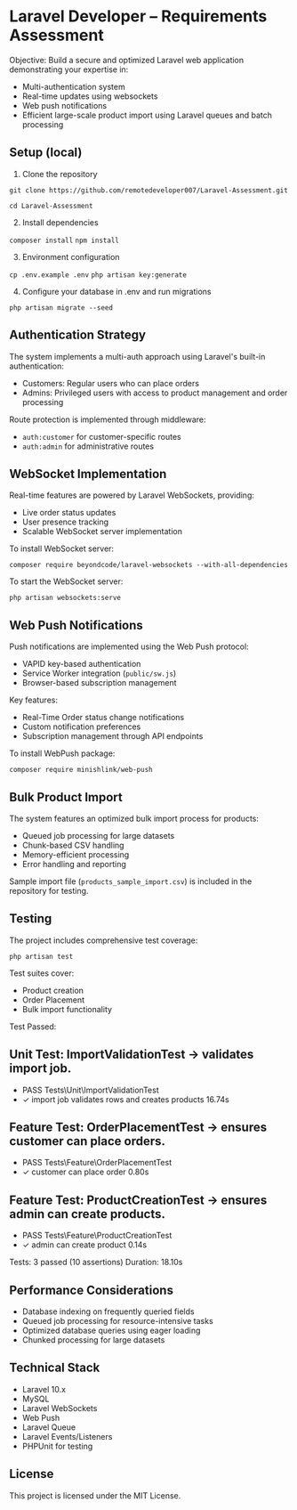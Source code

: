 # Laravel Developer – Requirements Assessment

Objective:
Build a secure and optimized Laravel web application demonstrating your expertise in:

- Multi-authentication system
- Real-time updates using websockets
- Web push notifications
- Efficient large-scale product import using Laravel queues and batch processing

## Setup (local)

1. Clone the repository

`git clone https://github.com/remotedeveloper007/Laravel-Assessment.git`

`cd Laravel-Assessment`


2. Install dependencies

`composer install`
`npm install`


3. Environment configuration

`cp .env.example .env`
`php artisan key:generate`


4. Configure your database in .env and run migrations

`php artisan migrate --seed`


## Authentication Strategy

The system implements a multi-auth approach using Laravel's built-in authentication:

- Customers: Regular users who can place orders
- Admins: Privileged users with access to product management and order processing

Route protection is implemented through middleware:

- `auth:customer` for customer-specific routes
- `auth:admin` for administrative routes

## WebSocket Implementation

Real-time features are powered by Laravel WebSockets, providing:

- Live order status updates
- User presence tracking
- Scalable WebSocket server implementation

To install WebSocket server:

`composer require beyondcode/laravel-websockets --with-all-dependencies`

To start the WebSocket server:

`php artisan websockets:serve`


## Web Push Notifications

Push notifications are implemented using the Web Push protocol:

- VAPID key-based authentication
- Service Worker integration (`public/sw.js`)
- Browser-based subscription management

Key features:
- Real-Time Order status change notifications
- Custom notification preferences
- Subscription management through API endpoints

To install WebPush package:

`composer require minishlink/web-push`

## Bulk Product Import

The system features an optimized bulk import process for products:

- Queued job processing for large datasets
- Chunk-based CSV handling
- Memory-efficient processing
- Error handling and reporting

Sample import file (`products_sample_import.csv`) is included in the repository for testing.

## Testing

The project includes comprehensive test coverage:

`php artisan test`


Test suites cover:
- Product creation
- Order Placement
- Bulk import functionality

Test Passed:

## Unit Test: ImportValidationTest → validates import job.

-   PASS  Tests\Unit\ImportValidationTest
-	✓ import job validates rows and creates products   16.74s  

## Feature Test: OrderPlacementTest → ensures customer can place orders.

-   PASS  Tests\Feature\OrderPlacementTest
-	✓ customer can place order                          0.80s  

## Feature Test: ProductCreationTest → ensures admin can create products.

-   PASS  Tests\Feature\ProductCreationTest
-	✓ admin can create product                          0.14s  

  Tests:    3 passed (10 assertions)          Duration: 18.10s

## Performance Considerations

- Database indexing on frequently queried fields
- Queued job processing for resource-intensive tasks
- Optimized database queries using eager loading
- Chunked processing for large datasets

## Technical Stack

- Laravel 10.x
- MySQL
- Laravel WebSockets
- Web Push
- Laravel Queue
- Laravel Events/Listeners
- PHPUnit for testing

## License

This project is licensed under the MIT License.
